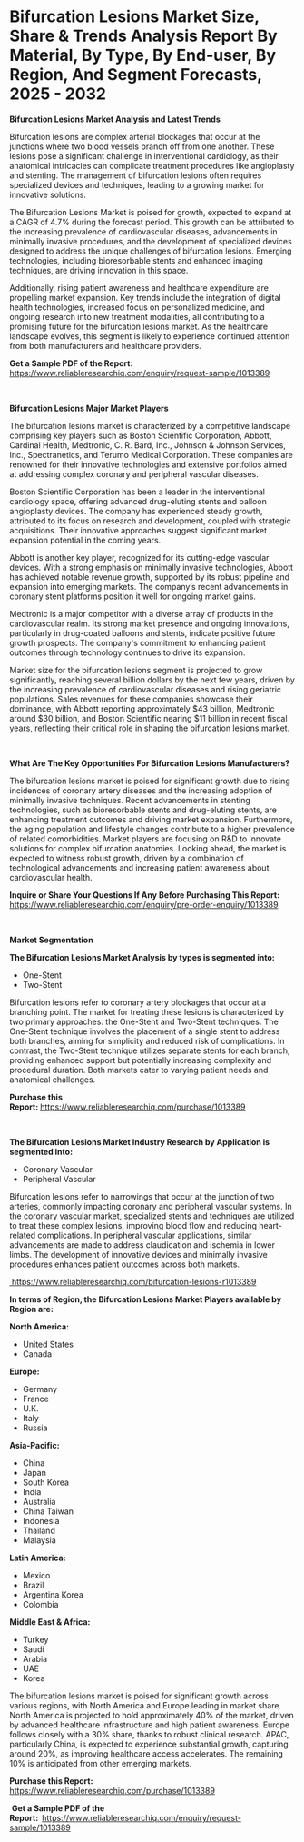 <p><h1>Bifurcation Lesions Market Size, Share & Trends Analysis Report By Material, By Type, By End-user, By Region, And Segment Forecasts, 2025 - 2032</h1></p><p><strong>Bifurcation Lesions Market Analysis and Latest Trends</strong></p>
<p><p>Bifurcation lesions are complex arterial blockages that occur at the junctions where two blood vessels branch off from one another. These lesions pose a significant challenge in interventional cardiology, as their anatomical intricacies can complicate treatment procedures like angioplasty and stenting. The management of bifurcation lesions often requires specialized devices and techniques, leading to a growing market for innovative solutions.</p><p>The Bifurcation Lesions Market is poised for growth, expected to expand at a CAGR of 4.7% during the forecast period. This growth can be attributed to the increasing prevalence of cardiovascular diseases, advancements in minimally invasive procedures, and the development of specialized devices designed to address the unique challenges of bifurcation lesions. Emerging technologies, including bioresorbable stents and enhanced imaging techniques, are driving innovation in this space. </p><p>Additionally, rising patient awareness and healthcare expenditure are propelling market expansion. Key trends include the integration of digital health technologies, increased focus on personalized medicine, and ongoing research into new treatment modalities, all contributing to a promising future for the bifurcation lesions market. As the healthcare landscape evolves, this segment is likely to experience continued attention from both manufacturers and healthcare providers.</p></p>
<p><strong>Get a Sample PDF of the Report:&nbsp;</strong> <a href="https://www.reliableresearchiq.com/enquiry/request-sample/1013389?utm_campaign=3443&utm_medium=2&utm_source=Github&utm_content=ia&utm_term=18042025&utm_id=bifurcation-lesions">https://www.reliableresearchiq.com/enquiry/request-sample/1013389</a></p>
<p>&nbsp;</p>
<p><strong>Bifurcation Lesions Major Market Players</strong></p>
<p><p>The bifurcation lesions market is characterized by a competitive landscape comprising key players such as Boston Scientific Corporation, Abbott, Cardinal Health, Medtronic, C. R. Bard, Inc., Johnson & Johnson Services, Inc., Spectranetics, and Terumo Medical Corporation. These companies are renowned for their innovative technologies and extensive portfolios aimed at addressing complex coronary and peripheral vascular diseases.</p><p>Boston Scientific Corporation has been a leader in the interventional cardiology space, offering advanced drug-eluting stents and balloon angioplasty devices. The company has experienced steady growth, attributed to its focus on research and development, coupled with strategic acquisitions. Their innovative approaches suggest significant market expansion potential in the coming years.</p><p>Abbott is another key player, recognized for its cutting-edge vascular devices. With a strong emphasis on minimally invasive technologies, Abbott has achieved notable revenue growth, supported by its robust pipeline and expansion into emerging markets. The company’s recent advancements in coronary stent platforms position it well for ongoing market gains.</p><p>Medtronic is a major competitor with a diverse array of products in the cardiovascular realm. Its strong market presence and ongoing innovations, particularly in drug-coated balloons and stents, indicate positive future growth prospects. The company's commitment to enhancing patient outcomes through technology continues to drive its expansion.</p><p>Market size for the bifurcation lesions segment is projected to grow significantly, reaching several billion dollars by the next few years, driven by the increasing prevalence of cardiovascular diseases and rising geriatric populations. Sales revenues for these companies showcase their dominance, with Abbott reporting approximately $43 billion, Medtronic around $30 billion, and Boston Scientific nearing $11 billion in recent fiscal years, reflecting their critical role in shaping the bifurcation lesions market.</p></p>
<p>&nbsp;</p>
<p><strong>What Are The Key Opportunities For Bifurcation Lesions Manufacturers?</strong></p>
<p><p>The bifurcation lesions market is poised for significant growth due to rising incidences of coronary artery diseases and the increasing adoption of minimally invasive techniques. Recent advancements in stenting technologies, such as bioresorbable stents and drug-eluting stents, are enhancing treatment outcomes and driving market expansion. Furthermore, the aging population and lifestyle changes contribute to a higher prevalence of related comorbidities. Market players are focusing on R&D to innovate solutions for complex bifurcation anatomies. Looking ahead, the market is expected to witness robust growth, driven by a combination of technological advancements and increasing patient awareness about cardiovascular health.</p></p>
<p><strong>Inquire or Share Your Questions If Any Before Purchasing This Report:</strong> <a href="https://www.reliableresearchiq.com/enquiry/pre-order-enquiry/1013389?utm_campaign=3443&utm_medium=2&utm_source=Github&utm_content=ia&utm_term=18042025&utm_id=bifurcation-lesions">https://www.reliableresearchiq.com/enquiry/pre-order-enquiry/1013389</a></p>
<p>&nbsp;</p>
<p><strong>Market Segmentation</strong></p>
<p><strong>The Bifurcation Lesions Market Analysis by types is segmented into:</strong></p>
<p><ul><li>One-Stent</li><li>Two-Stent</li></ul></p>
<p><p>Bifurcation lesions refer to coronary artery blockages that occur at a branching point. The market for treating these lesions is characterized by two primary approaches: the One-Stent and Two-Stent techniques. The One-Stent technique involves the placement of a single stent to address both branches, aiming for simplicity and reduced risk of complications. In contrast, the Two-Stent technique utilizes separate stents for each branch, providing enhanced support but potentially increasing complexity and procedural duration. Both markets cater to varying patient needs and anatomical challenges.</p></p>
<p><strong>Purchase this Report:&nbsp;</strong><a href="https://www.reliableresearchiq.com/purchase/1013389?utm_campaign=3443&utm_medium=2&utm_source=Github&utm_content=ia&utm_term=18042025&utm_id=bifurcation-lesions">https://www.reliableresearchiq.com/purchase/1013389</a></p>
<p>&nbsp;</p>
<p><strong>The Bifurcation Lesions Market Industry Research by Application is segmented into:</strong></p>
<p><ul><li>Coronary Vascular</li><li>Peripheral Vascular</li></ul></p>
<p><p>Bifurcation lesions refer to narrowings that occur at the junction of two arteries, commonly impacting coronary and peripheral vascular systems. In the coronary vascular market, specialized stents and techniques are utilized to treat these complex lesions, improving blood flow and reducing heart-related complications. In peripheral vascular applications, similar advancements are made to address claudication and ischemia in lower limbs. The development of innovative devices and minimally invasive procedures enhances patient outcomes across both markets.</p></p>
<p><a href="https://www.reliableresearchiq.com/bifurcation-lesions-r1013389?utm_campaign=3443&utm_medium=2&utm_source=Github&utm_content=ia&utm_term=18042025&utm_id=bifurcation-lesions">&nbsp;https://www.reliableresearchiq.com/bifurcation-lesions-r1013389</a></p>
<p><strong>In terms of Region, the Bifurcation Lesions Market Players available by Region are:</strong></p>
<p>
    <p> <strong> North America: </strong>
        <ul>
            <li>United States</li>
            <li>Canada</li>
        </ul>
        </p> 
    <p> <strong> Europe: </strong>
        <ul>
            <li>Germany</li>
            <li>France</li>
            <li>U.K.</li>
            <li>Italy</li>
            <li>Russia</li>
        </ul>
        </p> 
    <p> <strong> Asia-Pacific: </strong>
        <ul>
            <li>China</li>
            <li>Japan</li>
            <li>South Korea</li>
            <li>India</li>
            <li>Australia</li>
            <li>China Taiwan</li>
            <li>Indonesia</li>
            <li>Thailand</li>
            <li>Malaysia</li>
        </ul>
        </p> 
    <p> <strong> Latin America: </strong>
        <ul>
            <li>Mexico</li>
            <li>Brazil</li>
            <li>Argentina Korea</li>
            <li>Colombia</li>
        </ul>
        </p> 
    <p> <strong> Middle East & Africa: </strong>
        <ul>
            <li>Turkey</li>
            <li>Saudi</li>
            <li>Arabia</li>
            <li>UAE</li>
            <li>Korea</li>
        </ul>
    </p>
    </p>
<p><p>The bifurcation lesions market is poised for significant growth across various regions, with North America and Europe leading in market share. North America is projected to hold approximately 40% of the market, driven by advanced healthcare infrastructure and high patient awareness. Europe follows closely with a 30% share, thanks to robust clinical research. APAC, particularly China, is expected to experience substantial growth, capturing around 20%, as improving healthcare access accelerates. The remaining 10% is anticipated from other emerging markets.</p></p>
<p><strong>Purchase this Report: </strong><a href="https://www.reliableresearchiq.com/purchase/1013389?utm_campaign=3443&utm_medium=2&utm_source=Github&utm_content=ia&utm_term=18042025&utm_id=bifurcation-lesions">https://www.reliableresearchiq.com/purchase/1013389</a></p>
<p>&nbsp;<strong>Get a Sample PDF of the Report:&nbsp;&nbsp;</strong><a href="https://www.reliableresearchiq.com/enquiry/request-sample/1013389?utm_campaign=3443&utm_medium=2&utm_source=Github&utm_content=ia&utm_term=18042025&utm_id=bifurcation-lesions">https://www.reliableresearchiq.com/enquiry/request-sample/1013389</a></p>
<p><strong></strong></p>
<p><p></p><p></p><p></p></p>